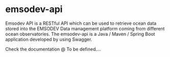 # emsodev-api
Emsodev API is a RESTful API which can be used to retrieve ocean data stored into the EMSODEV Data management platform coming from different ocean observatories.
The emsodev-api is a Java / Maven / Spring Boot application developed by using Swagger.

Check the documentation @ To be defined....
